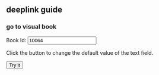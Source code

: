 ## deeplink guide

### go to visual book
<html>
<body>
Book Id: <input type="text" id="bookid" value="10064">
<p>Click the button to change the default value of the text field.</p>
<button type="button" onclick="myFunction()">Try it</button>
<script>
function myFunction() {
  let deeplinkurl = "chapter://?type=1&storytype=1&bookid=" + document.getElementById("bookid").value + "&bottomid=0"
  console.log(deeplinkurl)
  window.open(deeplinkurl,"_system")
}
</script>
</body>
</html>
